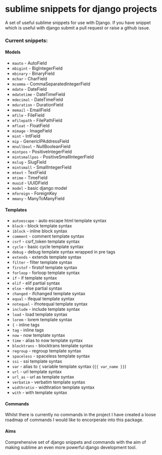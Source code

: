 # sublime snippets for django projects

A set of useful sublime snippets for use with Django. If you have snippet which is useful with django submit a pull request or raise a github issue.

### Current snippets:
#### Models
* `mauto` - AutoField
* `mbigint` - BigIntegerField
* `mbinary` - BinaryField
* `mchar` - CharField
* `mcomma` - CommaSeparatedIntegerField
* `mdate` - DateField
* `mdatetime` - DateTimeField
* `mdecimal` - DateTimeField
* `mduration` - DurationField
* `memail` - EmailField
* `mfile` - FileField
* `mfilepath` - FilePathField
* `mfloat` - FloatField
* `mimage` - ImageField
* `mint` - IntField
* `mip` - GenericIPAddressField
* `mnullbool` - NullBooleanField
* `mintpos` - PositiveIntegerField
* `mintsmallpos` - PositiveSmallIntegerField
* `mslug` - SlugField
* `mintsmall` - SmallIntegerField
* `mtext` - TextField
* `mtime` - TimeField
* `muuid` - UUIDField
* `model` - basic django model
* `mforeign` - ForeignKey
* `mmany` - ManyToManyField

#### Templates
* `autoescape` - auto escape html template syntax
* `block` - block template syntax
* `iblock` - inline block syntax
* `comment` - comment template syntax
* `csrf` - csrf_token template syntax
* `cycle` - basic cycle template syntax
* `debug` - debug template syntax wrapped in pre tags
* `extends` - extends template syntax
* `filter` - filter template syntax
* `firstof` - firstof template syntax
* `forloop` - forloop template syntax
* `if` - if template syntax
* `elif` - elif partial syntax
* `else` - else partial syntax
* `changed` - ifchanged template syntax
* `equal` - ifequal template syntax
* `notequal` - ifnotequal template syntax
* `include` - include template syntax
* `load` - load template syntax
* `lorem` - lorem template syntax
* `{` - inline tags
* `tag` - inline tags
* `now` - now template syntax
* `time` - alias to now template syntax
* `blocktrans` - blocktrans template syntax
* `regroup` - regroup template syntax
* `spaceless` - spaceless template syntax
* `ssi` - ssi template syntax
* `var` - alias to `{` variable template syntax (`{{ var_name }}`)
* `url` - url template syntax
* `url_as` - url as template syntax
* `verbatim` - verbatim template syntax
* `widthratio` - widthration template syntax
* `with` - with template syntax


#### Commands
Whilst there is currently no commands in the project I have created a loose roadmap of commands I would like to encorperate into this package.

#### Aims
Comprehensive set of django snippets and commands with the aim of making sublime an even more powerful django development tool.

